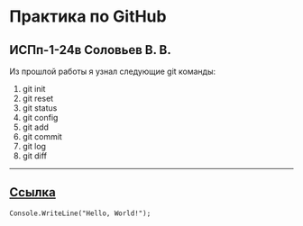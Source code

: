# Практика по GitHub
## ИСПп-1-24в Соловьев В. В.
Из прошлой работы я узнал следующие git команды:
1. git init
1. git reset
1. git status
1. git config
1. git add
1. git commit
1. git log
1. git diff
----------
[Ссылка](https://discord.gg/GpgDHU7W)
----------
```
Console.WriteLine("Hello, World!");
```
